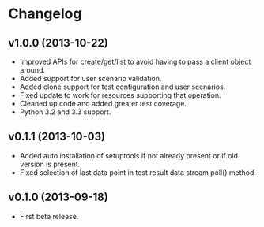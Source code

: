 # Changelog

## v1.0.0 (2013-10-22)

- Improved APIs for create/get/list to avoid having to pass a client object
  around.
- Added support for user scenario validation.
- Added clone support for test configuration and user scenarios.
- Fixed update to work for resources supporting that operation.
- Cleaned up code and added greater test coverage.
- Python 3.2 and 3.3 support.

## v0.1.1 (2013-10-03)

- Added auto installation of setuptools if not already present or if old version
  is present.
- Fixed selection of last data point in test result data stream poll() method.

## v0.1.0 (2013-09-18)

- First beta release.
